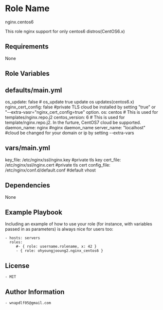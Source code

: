 Role Name
=========
nginx.centos6

This role nginx support for only centos6 distros(CentOS6.x)

Requirements
------------
None

Role Variables
--------------


defaults/main.yml
--------------

  os_update: false # os_update true update os updates(centos6.x)
  nginx_cert_config: false #private TLS cloud be installed by setting "true" or "--extra-vasr="nginx_cert_config=true" option.
  os: centos # This is used for templates/nginx.repo.j2
  centos_version: 6 # This is used for template/nginx.repo.j2. In the furture, CentOS7 cloud be supported.
  daemon_name: nginx #nginx daemon_name
  server_name: "localhost" #cloud be changed for your domain or ip by setting --extra-vars

vars/main.yml
--------------

  key_file: /etc/nginx/ssl/nginx.key #private tls key
  cert_file: /etc/nginx/ssl/nginx.cert #private tls cert
  config_file: /etc/nginx/conf.d/default.conf #default vhost


  


Dependencies
------------
  None

Example Playbook
----------------

Including an example of how to use your role (for instance, with variables passed in as parameters) is always nice for users too:

    - hosts: servers
      roles:
         #- { role: username.rolename, x: 42 }
         - { role: ohyoungjooung2.nginx_centos6 }

License
-------
    - MIT


Author Information
------------------
  
    - wnapdlf05@gmail.com

